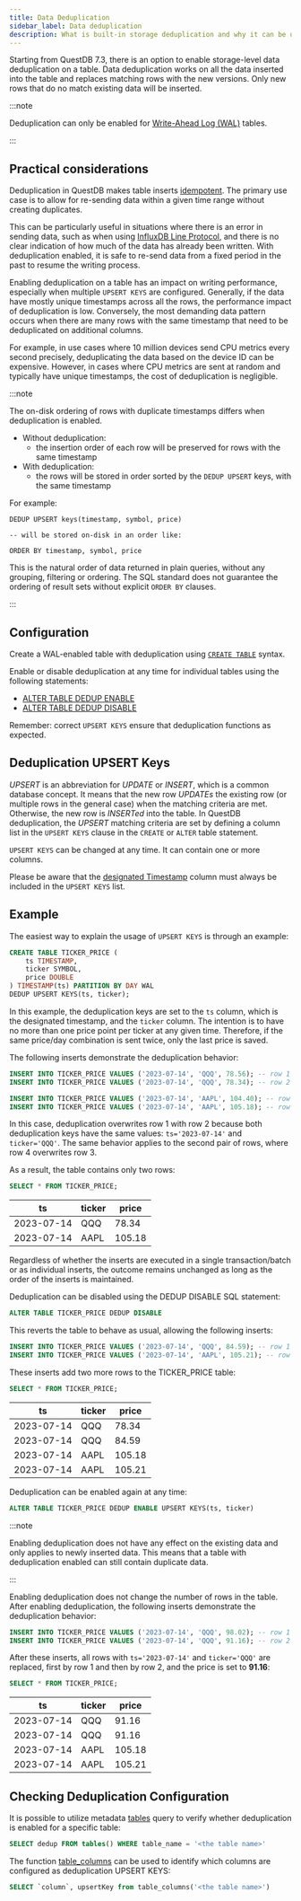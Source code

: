 ```yaml
---
title: Data Deduplication
sidebar_label: Data deduplication
description: What is built-in storage deduplication and why it can be useful.
---
```


Starting from QuestDB 7.3, there is an option to enable storage-level data
deduplication on a table. Data deduplication works on all the data inserted into
the table and replaces matching rows with the new versions. Only new rows that
do no match existing data will be inserted.

:::note

Deduplication can only be enabled for
[Write-Ahead Log (WAL)](/docs/concept/write-ahead-log) tables.

:::

## Practical considerations

Deduplication in QuestDB makes table inserts
[idempotent](https://en.wikipedia.org/wiki/Idempotence). The primary use case is
to allow for re-sending data within a given time range without creating
duplicates.

This can be particularly useful in situations where there is an error in sending
data, such as when using
[InfluxDB Line Protocol](/docs/reference/api/ilp/overview), and there is no
clear indication of how much of the data has already been written. With
deduplication enabled, it is safe to re-send data from a fixed period in the
past to resume the writing process.

Enabling deduplication on a table has an impact on writing performance,
especially when multiple `UPSERT KEYS` are configured. Generally, if the data
have mostly unique timestamps across all the rows, the performance impact of
deduplication is low. Conversely, the most demanding data pattern occurs when
there are many rows with the same timestamp that need to be deduplicated on
additional columns.

For example, in use cases where 10 million devices send CPU metrics every second
precisely, deduplicating the data based on the device ID can be expensive.
However, in cases where CPU metrics are sent at random and typically have unique
timestamps, the cost of deduplication is negligible.

:::note

The on-disk ordering of rows with duplicate timestamps differs when deduplication is enabled. 

- Without deduplication:
    - the insertion order of each row will be preserved for rows with the same timestamp
- With deduplication:
    - the rows will be stored in order sorted by the `DEDUP UPSERT` keys, with the same timestamp
  
For example:

```questdb-sql
DEDUP UPSERT keys(timestamp, symbol, price)

-- will be stored on-disk in an order like:

ORDER BY timestamp, symbol, price
```

This is the natural order of data returned in plain queries, without any grouping, filtering or ordering. The SQL standard does not guarantee the ordering of result sets without explicit `ORDER BY` clauses.

:::

## Configuration

Create a WAL-enabled table with deduplication using
[`CREATE TABLE`](/docs/reference/sql/create-table/#deduplication) syntax.

Enable or disable deduplication at any time for individual tables using the
following statements:

- [ALTER TABLE DEDUP ENABLE ](/docs/reference/sql/alter-table-enable-deduplication)
- [ALTER TABLE DEDUP DISABLE](/docs/reference/sql/alter-table-disable-deduplication)

Remember: correct `UPSERT KEYS` ensure that deduplication functions as expected.

## Deduplication UPSERT Keys

_UPSERT_ is an abbreviation for _UPDATE_ or _INSERT_, which is a common database
concept. It means that the new row _UPDATEs_ the existing row (or multiple rows
in the general case) when the matching criteria are met. Otherwise, the new row
is _INSERTed_ into the table. In QuestDB deduplication, the _UPSERT_ matching
criteria are set by defining a column list in the `UPSERT KEYS` clause in the
`CREATE` or `ALTER` table statement.

`UPSERT KEYS` can be changed at any time. It can contain one or more columns.

Please be aware that the [designated Timestamp](/docs/concept/designated-timestamp) 
column must always be included in the `UPSERT KEYS` list.


## Example

The easiest way to explain the usage of `UPSERT KEYS` is through an example:

```sql
CREATE TABLE TICKER_PRICE (
    ts TIMESTAMP,
    ticker SYMBOL,
    price DOUBLE
) TIMESTAMP(ts) PARTITION BY DAY WAL
DEDUP UPSERT KEYS(ts, ticker);
```

In this example, the deduplication keys are set to the `ts` column, which is the
designated timestamp, and the `ticker` column. The intention is to have no more
than one price point per ticker at any given time. Therefore, if the same
price/day combination is sent twice, only the last price is saved.

The following inserts demonstrate the deduplication behavior:

```sql
INSERT INTO TICKER_PRICE VALUES ('2023-07-14', 'QQQ', 78.56); -- row 1
INSERT INTO TICKER_PRICE VALUES ('2023-07-14', 'QQQ', 78.34); -- row 2

INSERT INTO TICKER_PRICE VALUES ('2023-07-14', 'AAPL', 104.40); -- row 3
INSERT INTO TICKER_PRICE VALUES ('2023-07-14', 'AAPL', 105.18); -- row 4
```

In this case, deduplication overwrites row 1 with row 2 because both
deduplication keys have the same values: `ts='2023-07-14'` and `ticker='QQQ'`.
The same behavior applies to the second pair of rows, where row 4 overwrites
row 3.

As a result, the table contains only two rows:

```sql
SELECT * FROM TICKER_PRICE;
```

| ts         | ticker | price  |
| ---------- | ------ | ------ |
| 2023-07-14 | QQQ    | 78.34  |
| 2023-07-14 | AAPL   | 105.18 |

Regardless of whether the inserts are executed in a single transaction/batch or
as individual inserts, the outcome remains unchanged as long as the order of the
inserts is maintained.

Deduplication can be disabled using the DEDUP DISABLE SQL statement:

```sql
ALTER TABLE TICKER_PRICE DEDUP DISABLE
```

This reverts the table to behave as usual, allowing the following inserts:

```sql
INSERT INTO TICKER_PRICE VALUES ('2023-07-14', 'QQQ', 84.59); -- row 1
INSERT INTO TICKER_PRICE VALUES ('2023-07-14', 'AAPL', 105.21); -- row 2
```

These inserts add two more rows to the TICKER_PRICE table:

```sql
SELECT * FROM TICKER_PRICE;
```

| ts         | ticker | price  |
| ---------- | ------ | ------ |
| 2023-07-14 | QQQ    | 78.34  |
| 2023-07-14 | QQQ    | 84.59  |
| 2023-07-14 | AAPL   | 105.18 |
| 2023-07-14 | AAPL   | 105.21 |

Deduplication can be enabled again at any time:

```sql
ALTER TABLE TICKER_PRICE DEDUP ENABLE UPSERT KEYS(ts, ticker)
```

:::note

Enabling deduplication does not have any effect on the existing data and only
applies to newly inserted data. This means that a table with deduplication
enabled can still contain duplicate data.

:::

Enabling deduplication does not change the number of rows in the table. After
enabling deduplication, the following inserts demonstrate the deduplication
behavior:

```sql
INSERT INTO TICKER_PRICE VALUES ('2023-07-14', 'QQQ', 98.02); -- row 1
INSERT INTO TICKER_PRICE VALUES ('2023-07-14', 'QQQ', 91.16); -- row 2
```

After these inserts, all rows with `ts='2023-07-14'` and `ticker='QQQ'` are
replaced, first by row 1 and then by row 2, and the price is set to **91.16**:

```sql
SELECT * FROM TICKER_PRICE;
```

| ts         | ticker | price  |
| ---------- | ------ | ------ |
| 2023-07-14 | QQQ    | 91.16  |
| 2023-07-14 | QQQ    | 91.16  |
| 2023-07-14 | AAPL   | 105.18 |
| 2023-07-14 | AAPL   | 105.21 |

## Checking Deduplication Configuration

It is possible to utilize metadata
[tables](/docs/reference/function/meta#tables) query to verify whether
deduplication is enabled for a specific table:

```sql
SELECT dedup FROM tables() WHERE table_name = '<the table name>'
```

The function [table_columns](/docs/reference/function/meta#table_columns) can be
used to identify which columns are configured as deduplication UPSERT KEYS:

```sql
SELECT `column`, upsertKey from table_columns('<the table name>')
```

